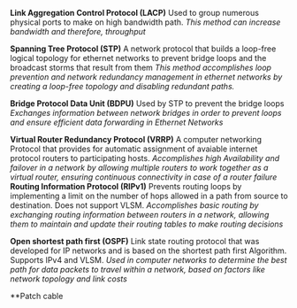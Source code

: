 **Link Aggregation Control Protocol (LACP)**
	Used to group numerous physical ports to make on high bandwidth path.
		_This method can increase bandwidth and therefore, throughput_

**Spanning Tree Protocol (STP)**
	A network protocol that builds a loop-free logical topology for ethernet networks to prevent bridge loops and the broadcast storms that result from them
		_This method accomplishes loop prevention and network redundancy management in ethernet networks by creating a loop-free topology and disabling redundant paths._
		
**Bridge Protocol Data Unit (BDPU)**
	Used by STP to prevent the bridge loops
		_Exchanges information between network bridges in order to prevent loops and ensure efficient data forwarding in Ethernet Networks_

**Virtual Router Redundancy Protocol (VRRP)**
	A computer networking Protocol that provides for automatic assignment of avaiable internet protocol routers to participating hosts.
		_Accomplishes high Availability and failover in a network by allowing multiple routers to work together as a virtual router, ensuring continuous connectivity in case of a router failure_
**Routing Information Protocol (RIPv1)**
	Prevents routing loops by implementing a limit on the number of hops allowed in a path from source to destination. Does not support VLSM.
		_Accomplishes basic routing by exchanging routing information between routers in a network, allowing them to maintain and update their routing tables to make routing decisions_

**Open shortest path first (OSPF)**
	Link state routing protocol that was developed for IP networks and is based on the shortest path first Algorithm. Supports IPv4 and VLSM.
		_Used in computer networks to determine the best path for data packets to travel within a network, based on factors like network topology and link costs_

**Patch cable
	